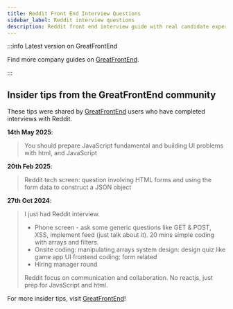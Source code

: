 ```yaml
---
title: Reddit Front End Interview Questions
sidebar_label: Reddit interview questions
description: Reddit front end interview guide with real candidate experiences. JavaScript fundamentals, HTML forms, array problems, and system design tips
---
```


:::info Latest version on GreatFrontEnd

Find more company guides on [GreatFrontEnd](https://www.greatfrontend.com/interviews/company?utm_source=frontendinterviewhandbook&utm_medium=referral&gnrs=frontendinterviewhandbook).

:::

## Insider tips from the GreatFrontEnd community

These tips were shared by [GreatFrontEnd](https://www.greatfrontend.com/?utm_source=frontendinterviewhandbook&utm_medium=referral&gnrs=frontendinterviewhandbook) users who have completed interviews with Reddit.

**14th May 2025**:

> You should prepare JavaScript fundamental and building UI problems with html, and JavaScript

**20th Feb 2025**:

> Reddit tech screen: question involving HTML forms and using the form data to construct a JSON object

**27th Oct 2024**:

> I just had Reddit interview.
>
> - Phone screen - ask some generic questions like GET & POST, XSS, implement feed (just talk about it). 20 mins simple coding with arrays and filters.
> - Onsite coding: manipulating arrays system design: design quiz like game app UI frontend coding: form related
> - Hiring manager round
>
> Reddit focus on communication and collaboration. No reactjs, just prep for JavaScript and html.

For more insider tips, visit [GreatFrontEnd](https://www.greatfrontend.com/?utm_source=frontendinterviewhandbook&utm_medium=referral&gnrs=frontendinterviewhandbook)!
